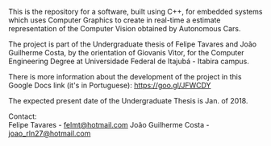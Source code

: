 This is the repository for a software, built using C++, for embedded systems which uses Computer Graphics to create in real-time a estimate representation of the Computer Vision obtained by Autonomous Cars.

The project is part of the Undergraduate thesis of Felipe Tavares and João Guilherme Costa, by the orientation of Giovanis Vitor, for the Computer Engineering Degree at Universidade Federal de Itajubá - Itabira campus.


There is more information about the development of the project in this Google Docs link (it's in Portuguese): https://goo.gl/JFWCDY


The expected present date of the Undergraduate Thesis is Jan. of 2018.


Contact:    
Felipe Tavares - felmt@hotmail.com
João Guilherme Costa - joao_rln27@hotmail.com
